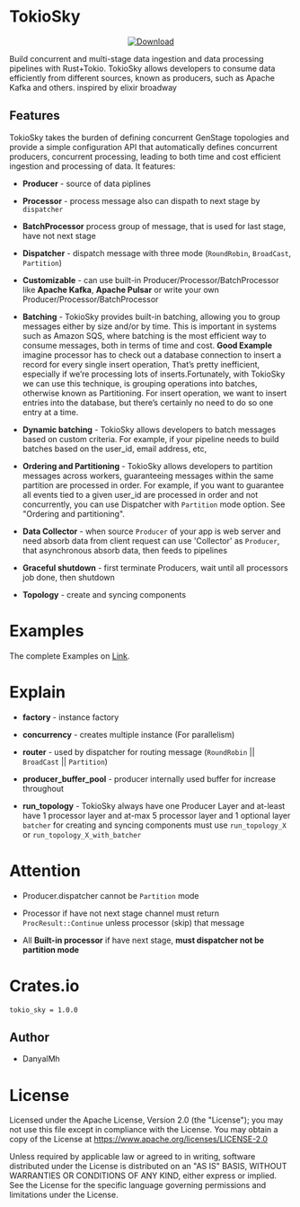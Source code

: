 
# TokioSky

<div align="center">

  <!-- Downloads -->
  <a href="https://crates.io/crates/tokio_sky">
    <img src="https://img.shields.io/crates/d/tokio_sky.svg?style=flat-square"
      alt="Download" />
  </a>
</div>



Build concurrent and multi-stage data ingestion and data processing 
pipelines with Rust+Tokio. TokioSky allows developers to consume data efficiently 
from different sources, known as producers, such as Apache Kafka and others. 
inspired by elixir broadway



## Features

TokioSky takes the burden of defining concurrent GenStage topologies and provide 
a simple configuration API that automatically defines concurrent producers, 
concurrent processing, leading to both time and cost efficient 
ingestion and processing of data. It features:

  * **Producer** - source of data piplines 

  * **Processor** - process message also can dispath to next stage by `dispatcher` 

  * **BatchProcessor** process group of message, that is used for last stage, 
        have not next stage   

  * **Dispatcher** - dispatch message with three mode (`RoundRobin`, `BroadCast`, `Partition`)

  * **Customizable** - can use built-in Producer/Processor/BatchProcessor 
      like **Apache Kafka**, **Apache Pulsar** or write your own Producer/Processor/BatchProcessor

  * **Batching** - TokioSky provides built-in batching, allowing you to 
        group messages either by size and/or by time. This is important in systems
        such as Amazon SQS, where batching is the most efficient way to consume messages, 
        both in terms of time and cost. **Good Example**  imagine processor has to check out 
        a database connection to insert a record for every single insert operation, That’s 
        pretty inefficient, especially if we’re processing lots of inserts.Fortunately, 
        with TokioSky we can use this technique, is grouping operations into batches, 
        otherwise known as Partitioning. For insert operation, we want to insert entries 
        into the database, but there’s certainly no need to do so one entry at a time.
  
  * **Dynamic batching** - TokioSky allows developers to batch messages based 
        on custom criteria. For example, if your pipeline needs to build batches 
        based on the user_id, email address, etc, 

  * **Ordering and Partitioning**  - TokioSky allows developers to partition 
        messages across workers, guaranteeing messages within the same partition 
        are processed in order. For example, if you want to guarantee all 
        events tied to a given user_id are processed in order and not concurrently, 
        you can use Dispatcher with  `Partition` mode option. See "Ordering and partitioning".

  * **Data Collector** - when source `Producer` of your app is web server and
        need absorb data from client request can use 'Collector' as `Producer`, 
        that asynchronous absorb data, then feeds to pipelines 

  * **Graceful shutdown** - first terminate Producers, wait until all processors job done, 
        then shutdown
  
  * **Topology** - create and syncing components



# Examples

The complete Examples on [Link](https://github.com/Rustixir/tokio_sky/tree/main/examples).




# Explain 

  * **factory** - instance factory  
  
  * **concurrency** - creates multiple instance (For parallelism)  

  * **router** - used by dispatcher for routing message (`RoundRobin` || `BroadCast` || `Partition`)

  * **producer_buffer_pool** - producer internally used buffer for increase throughout

  * **run_topology** - TokioSky always have one Producer Layer
        and at-least have 1 processor layer and at-max 5 processor layer
        and 1 optional layer `batcher` for creating and syncing components 
        must use `run_topology_X` or `run_topology_X_with_batcher` 


# Attention
  
  * Producer.dispatcher cannot be `Partition` mode 
  
  * Processor if have not next stage channel must return `ProcResult::Continue` 
        unless processor (skip) that message  

  * All **Built-in processor** if have next stage, **must dispatcher not be partition mode**


# Crates.io

```
tokio_sky = 1.0.0
```


## Author
*   DanyalMh


# License

Licensed under the Apache License, Version 2.0 (the "License"); you may not use this file except in compliance with the License. You may obtain a copy of the License at https://www.apache.org/licenses/LICENSE-2.0

Unless required by applicable law or agreed to in writing, software distributed under the License is distributed on an "AS IS" BASIS, WITHOUT WARRANTIES OR CONDITIONS OF ANY KIND, either express or implied. See the License for the specific language governing permissions and limitations under the License.
